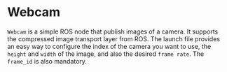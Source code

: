 # Webcam

`Webcam` is a simple ROS node that publish images of a camera. It supports the compressed image transport layer from ROS.
The launch file provides an easy way to configure the index of the camera you want to use, the `height` and `width` of the image, and also the desired `frame rate`. The `frame_id` is also mandatory.
